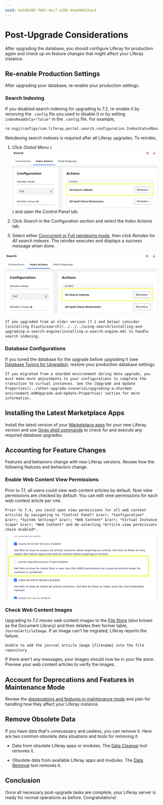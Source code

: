 ```yaml
---
uuid: 6a546d98-7607-4ec7-a296-44a49b825acd
---
```

# Post-Upgrade Considerations

After upgrading the database, you should configure Liferay for production again and check up on feature changes that might affect your Liferay instance.

## Re-enable Production Settings

After upgrading your database, re-enable your production settings.

### Search Indexing

If you disabled search indexing for upgrading to 7.2, re-enable it by removing the `.config` file you used to disable it or by setting `indexReadOnly="false"` in the `.config` file. For example,

```bash
rm osgi/configs/com.liferay.portal.search.configuration.IndexStatusManagerConfiguration.config
```

Reindexing search indexes is required after all Liferay upgrades. To reindex,

1. Click *Global Menu* (![Global Menu icon](./post-upgrade-considerations/images/01.png)) and open the *Control Panel* tab.

1. Click *Search* in the Configuration section and select the *Index Actions* tab. 

1. Select either [Concurrent or Full reindexing mode](../../../using-search/search-administration-and-tuning/reindexing-modes.md), then click *Reindex* for *All search indexes.* The reindex executes and displays a success message when done.

![You can reindex your search indexes in the Control Panel.](./post-upgrade-considerations/images/01.png)

```{note}
If you upgraded from an older version (7.1 and below) consider [installing Elasticsearch](../../../using-search/installing-and-upgrading-a-search-engine/installing-a-search-engine.md) to handle search indexing.
```

### Database Configurations

If you tuned the database for the upgrade before upgrading it (see [Database Tuning for Upgrades](../upgrade-stability-and-performance/database-tuning-for-upgrades.md)), restore your production database settings.

```{note}
If you migrated from a sharded environment during data upgrade, you must make more adjustments to your configurations to complete the transition to virtual instances. See the [Upgrade and Update Properties](../other-upgrade-scenarios/upgrading-a-sharded-environment.md#Upgrade-and-Update-Properties) section for more information.
```

## Installing the Latest Marketplace Apps

Install the latest version of your [Marketplace apps](../../../system-administration/installing-and-managing-apps/installing-apps/downloading-apps.md) for your new Liferay version and use [Gogo shell commands](../upgrade-stability-and-performance/upgrading-modules-using-gogo-shell.md) to check for and execute any required database upgrades.

## Accounting for Feature Changes

Features and behaviors change with new Liferay versions. Review how the following features and behaviors change.

### Enable Web Content View Permissions

Prior to 7.1, all users could view web content articles by default. Now view permissions are checked by default. You can edit view permissions for each web content article per role.

```{note}
Prior to 7.4, you could open view permissions for all web content articles by navigating to *Control Panel* &rarr; *Configuration* &rarr; *System Settings* &rarr; *Web Content* &rarr; *Virtual Instance Scope* &rarr; *Web Content* and de-selecting *Article view permissions check enabled*.
```

![Disable the permissions check for viewing web content by scrolling down in the Web Content menu in the System Settings.](./post-upgrade-considerations/images/02.png)

### Check Web Content Images

Upgrading to 7.2 moves web content images to the [File Store](../../../system-administration/file-storage.md) (also known as the Document Library) and then deletes their former table, `JournalArticleImage`. If an image can't be migrated, Liferay reports the failure:

```
Unable to add the journal article image {filename} into the file repository
```

If there aren't any messages, your images should now be in your file store. Preview your web content articles to verify the images.

## Account for Deprecations and Features in Maintenance Mode

Review the [deprecations and features in maintenance mode](../reference/maintenance-mode-and-deprecations-in-7-3.md) and plan for handling how they affect your Liferay instance.

## Remove Obsolete Data

If you have data that's unnecessary and useless, you can remove it. Here are two common obsolete data situations and tools for removing it.

* Data from obsolete Liferay apps or modules. The [Data Cleanup](../reference/data-cleanup.md) tool removes it.

* Obsolete data from available Liferay apps and modules. The [Data Removal](../reference/data-removal.md) tool removes it.

## Conclusion

Once all necessary post-upgrade tasks are complete, your Liferay server is ready for normal operations as before. Congratulations!
